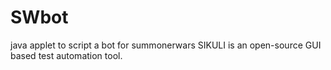 # SWbot
java applet to script a bot for summonerwars
SIKULI is an open-source GUI based test automation tool.
